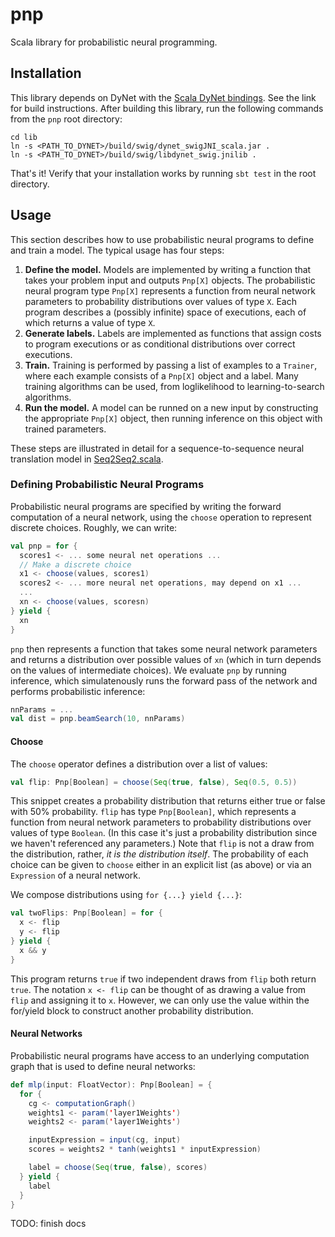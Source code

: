 # pnp

Scala library for probabilistic neural programming. 

## Installation

This library depends on DyNet with the
[Scala DyNet bindings](https://github.com/allenai/dynet/tree/master/swig).
See the link for build instructions. After building this library, run
the following commands from the `pnp` root directory:

```
cd lib
ln -s <PATH_TO_DYNET>/build/swig/dynet_swigJNI_scala.jar .
ln -s <PATH_TO_DYNET>/build/swig/libdynet_swig.jnilib .
```

That's it! Verify that your installation works by running `sbt test`
in the root directory.

## Usage

This section describes how to use probabilistic neural programs to
define and train a model. The typical usage has four steps:

1. **Define the model.** Models are implemented by writing a function
   that takes your problem input and outputs `Pnp[X]` objects. The
   probabilistic neural program type `Pnp[X]` represents a function
   from neural network parameters to probability distributions over
   values of type `X`. Each program describes a (possibly infinite)
   space of executions, each of which returns a value of type `X`.
2. **Generate labels.** Labels are implemented as functions that assign
   costs to program executions or as conditional distributions over
   correct executions.
3. **Train.** Training is performed by passing a list of examples to a
   `Trainer`, where each example consists of a `Pnp[X]` object and a
   label. Many training algorithms can be used, from loglikelihood to
   learning-to-search algorithms.
4. **Run the model.** A model can be runned on a new input by
   constructing the appropriate `Pnp[X]` object, then running
   inference on this object with trained parameters.

These steps are illustrated in detail for a sequence-to-sequence
neural translation model in
[Seq2Seq2.scala](src/main/scala/org/allenai/pnp/examples/Seq2Seq.scala).

### Defining Probabilistic Neural Programs

Probabilistic neural programs are specified by writing the forward
computation of a neural network, using the `choose` operation to
represent discrete choices. Roughly, we can write: 

```scala
val pnp = for {
  scores1 <- ... some neural net operations ...
  // Make a discrete choice
  x1 <- choose(values, scores1)
  scores2 <- ... more neural net operations, may depend on x1 ...
  ...
  xn <- choose(values, scoresn)
} yield {
  xn
}
```

`pnp` then represents a function that takes some neural network
parameters and returns a distribution over possible values of `xn`
(which in turn depends on the values of intermediate choices). We 
evaluate `pnp` by running inference, which simulatenously runs the
forward pass of the network and performs probabilistic inference:

```scala
nnParams = ... 
val dist = pnp.beamSearch(10, nnParams)
```

#### Choose

The `choose` operator defines a distribution over a list of values:

```scala
val flip: Pnp[Boolean] = choose(Seq(true, false), Seq(0.5, 0.5))
```

This snippet creates a probability distribution that returns either
true or false with 50% probability. `flip` has type `Pnp[Boolean]`,
which represents a function from neural network parameters to
probability distributions over values of type `Boolean`. (In this case
it's just a probability distribution since we haven't referenced any
parameters.)  Note that `flip` is not a draw from the distribution,
rather, *it is the distribution itself*. The probability of each
choice can be given to `choose` either in an explicit list (as above)
or via an `Expression` of a neural network.

We compose distributions using `for {...} yield {...}`:

```scala
val twoFlips: Pnp[Boolean] = for {
  x <- flip
  y <- flip
} yield {
  x && y
}
```

This program returns `true` if two independent draws from `flip` both
return `true`. The notation `x <- flip` can be thought of as drawing a
value from `flip` and assigning it to `x`. However, we can only use
the value within the for/yield block to construct another probability
distribution.

#### Neural Networks

Probabilistic neural programs have access to an underlying computation
graph that is used to define neural networks:

```scala
def mlp(input: FloatVector): Pnp[Boolean] = {
  for {
    cg <- computationGraph()
    weights1 <- param('layer1Weights')
    weights2 <- param('layer1Weights')

    inputExpression = input(cg, input)
    scores = weights2 * tanh(weights1 * inputExpression)

    label = choose(Seq(true, false), scores)
  } yield {
    label
  }
}
```


TODO: finish docs
